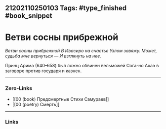 21202110250103
Tags: #type_finished #book_snippet 
---
# Ветви сосны прибрежной

*Ветви сосны прибрежной
В Ивасиро на счастье
Узлом завяжу.
Может, судьба мне вернуться —
И взглянуть на нее.*

Принц Арима (640–658) был ложно обвинен вельможей Сога-но Акаэ в заговоре против государя и казнен. 

---
### Zero-Links
 - [[00 (book) Предсмертные Стихи Самураев]]
 - [[00 (poetry) Смерть]]
---
### Links
